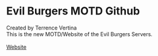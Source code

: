 # Evil Burgers MOTD Github
Created by Terrence Vertina
<br />
This is the new MOTD/Website of the Evil Burgers Servers.</a></i>
<br />
<br />
<a href="https://recyxle.github.io/EBMOTD/">Website</a>
